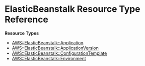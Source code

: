 # ElasticBeanstalk Resource Type Reference<a name="AWS_ElasticBeanstalk"></a>

**Resource Types**
+ [AWS::ElasticBeanstalk::Application](aws-properties-beanstalk.md)
+ [AWS::ElasticBeanstalk::ApplicationVersion](aws-properties-beanstalk-version.md)
+ [AWS::ElasticBeanstalk::ConfigurationTemplate](aws-resource-elasticbeanstalk-configurationtemplate.md)
+ [AWS::ElasticBeanstalk::Environment](aws-properties-beanstalk-environment.md)